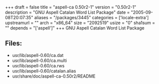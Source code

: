 +++
draft = false
title = "aspell-ca 0.50r2-1"
version = "0.50r2-1"
description = "GNU Aspell Catalan Word List Package"
date = "2005-09-08T20:07:35"
aliases = "/packages/3445"
categories = ['locale-extra']
upstreamurl = ""
arch = "x86_64"
size = "2092519"
usize = "0"
sha1sum = ""
depends = "['aspell']"
+++
GNU Aspell Catalan Word List Package

## Files: 
* usr/lib/aspell-0.60/ca.dat
* usr/lib/aspell-0.60/ca.multi
* usr/lib/aspell-0.60/ca.rws
* usr/lib/aspell-0.60/catalan.alias
* usr/share/doc/aspell-ca-0.50r2/README
